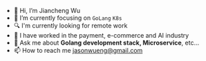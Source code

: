 - 👋 Hi, I’m Jiancheng Wu
- 🤔 I’m currently focusing on `GoLang` `K8s`
- 🔍 I'm currently looking for remote work
- 💼 I have worked in the payment, e-commerce and AI industry
- 💬 Ask me about **Golang development stack, Microservice**, etc...
- 📫 How to reach me jasonwueng@gmail.com

<!---
jcwiamcool/jcwiamcool is a ✨ special ✨ repository because its `README.md` (this file) appears on your GitHub profile.
You can click the Preview link to take a look at your changes.
--->
